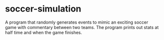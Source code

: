 # soccer-simulation

A program that randomly generates events to mimic an exciting soccer game with commentary between two teams. The program prints out stats at half time and when the game finishes. 
